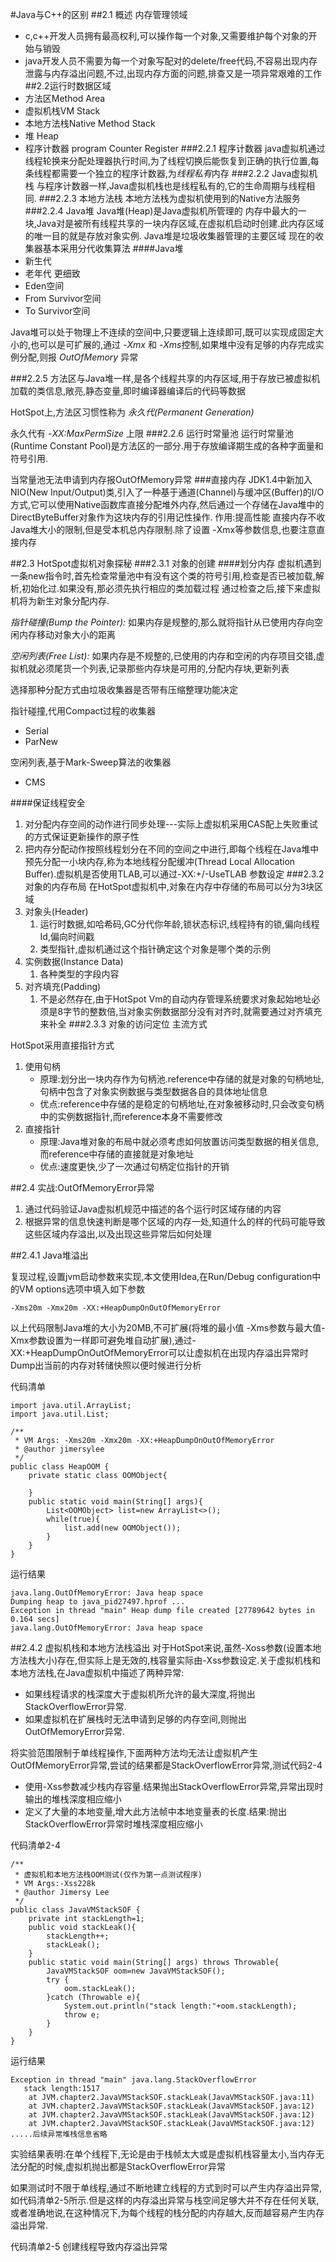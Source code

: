 #Java与C++的区别
##2.1 概述
内存管理领域
- c,c++开发人员拥有最高权利,可以操作每一个对象,又需要维护每个对象的开始与销毁
- java开发人员不需要为每一个对象写配对的delete/free代码,不容易出现内存泄露与内存溢出问题,不过,出现内存方面的问题,排查又是一项异常艰难的工作
##2.2运行时数据区域
- 方法区Method Area
- 虚拟机栈VM Stack
- 本地方法栈Native Method Stack
- 堆 Heap
- 程序计数器 program Counter Register
###2.2.1 程序计数器
java虚拟机通过线程轮换来分配处理器执行时间,为了线程切换后能恢复到正确的执行位置,每条线程都需要一个独立的程序计数器,为*线程私有*内存
###2.2.2 Java虚拟机栈
与程序计数器一样,Java虚拟机栈也是线程私有的,它的生命周期与线程相同.
###2.2.3 本地方法栈
本地方法栈为虚拟机使用到的Native方法服务
###2.2.4 Java堆
Java堆(Heap)是Java虚拟机所管理的 内存中最大的一块,Java对是被所有线程共享的一块内存区域,在虚拟机启动时创建.此内存区域的唯一目的就是存放对象实例.
Java堆是垃圾收集器管理的主要区域
现在的收集器基本采用分代收集算法
####Java堆
- 新生代
- 老年代
更细致
- Eden空间
- From Survivor空间
- To Survivor空间

Java堆可以处于物理上不连续的空间中,只要逻辑上连续即可,既可以实现成固定大小的,也可以是可扩展的,通过 *-Xmx* 和 *-Xms*控制,如果堆中没有足够的内存完成实例分配,则报 *OutOfMemory* 异常

###2.2.5
方法区与Java堆一样,是各个线程共享的内存区域,用于存放已被虚拟机加载的类信息,敞亮,静态变量,即时编译器编译后的代码等数据

HotSpot上,方法区习惯性称为 *永久代(Permanent Generation)* 

永久代有 *-XX:MaxPermSize* 上限
###2.2.6 运行时常量池
运行时常量池(Runtime Constant Pool)是方法区的一部分.用于存放编译期生成的各种字面量和符号引用.

当常量池无法申请到内存报OutOfMemory异常
###直接内存
JDK1.4中新加入NIO(New Input/Output)类,引入了一种基于通道(Channel)与缓冲区(Buffer)的I/O方式,它可以使用Native函数库直接分配堆外内存,然后通过一个存储在Java堆中的DirectByteBuffer对象作为这块内存的引用记性操作.
作用:提高性能
直接内存不收Java堆大小的限制,但是受本机总内存限制.除了设置 -Xmx等参数信息,也要注意直接内存


##2.3 HotSpot虚拟机对象探秘
###2.3.1 对象的创建
####划分内存
虚拟机遇到一条new指令时,首先检查常量池中有没有这个类的符号引用,检查是否已被加载,解析,初始化过.如果没有,那必须先执行相应的类加载过程
通过检查之后,接下来虚拟机将为新生对象分配内存.

*指针碰撞(Bump the Pointer):* 如果内存是规整的,那么就将指针从已使用内存向空闲内存移动对象大小的距离

*空闲列表(Free List):* 如果内存是不规整的,已使用的内存和空闲的内存项目交错,虚拟机就必须尾货一个列表,记录那些内存块是可用的,分配内存块,更新列表

选择那种分配方式由垃圾收集器是否带有压缩整理功能决定
 
指针碰撞,代用Compact过程的收集器
- Serial
- ParNew

空闲列表,基于Mark-Sweep算法的收集器
- CMS

####保证线程安全
1. 对分配内存空间的动作进行同步处理---实际上虚拟机采用CAS配上失败重试的方式保证更新操作的原子性
1. 把内存分配动作按照线程划分在不同的空间之中进行,即每个线程在Java堆中预先分配一小块内存,称为本地线程分配缓冲(Thread Local Allocation Buffer).虚拟机是否使用TLAB,可以通过-XX:+/-UseTLAB 参数设定
###2.3.2 对象的内存布局
在HotSpot虚拟机中,对象在内存中存储的布局可以分为3块区域
1. 对象头(Header)
    1. 运行时数据,如哈希码,GC分代你年龄,锁状态标识,线程持有的锁,偏向线程Id,偏向时间戳
    1. 类型指针,虚拟机通过这个指针确定这个对象是哪个类的示例
1. 实例数据(Instance Data)
    1. 各种类型的字段内容
1. 对齐填充(Padding)
    1. 不是必然存在,由于HotSpot Vm的自动内存管理系统要求对象起始地址必须是8字节的整数倍,当对象实例数据部分没有对齐时,就需要通过对齐填充来补全
###2.3.3 对象的访问定位
主流方式

HotSpot采用直接指针方式

1. 使用句柄
    - 原理:划分出一块内存作为句柄池.reference中存储的就是对象的句柄地址,句柄中包含了对象实例数据与类型数据各自的具体地址信息
    - 优点:reference中存储的是稳定的句柄地址,在对象被移动时,只会改变句柄中的实例数据指针,而reference本身不需要修改
2. 直接指针
    - 原理:Java堆对象的布局中就必须考虑如何放置访问类型数据的相关信息,而reference中存储的直接就是对象地址
    - 优点:速度更快,少了一次通过句柄定位指针的开销
    
##2.4 实战:OutOfMemoryError异常
1. 通过代码验证Java虚拟机规范中描述的各个运行时区域存储的内容
2. 根据异常的信息快速判断是哪个区域的内存一处,知道什么的样的代码可能导致这些区域内存溢出,以及出现这些异常后如何处理


##2.4.1 Java堆溢出

复现过程,设置jvm启动参数来实现,本文使用Idea,在Run/Debug configuration中的VM options选项中填入如下参数
```
-Xms20m -Xmx20m -XX:+HeapDumpOnOutOfMemoryError
```
以上代码限制Java堆的大小为20MB,不可扩展(将堆的最小值 -Xms参数与最大值-Xmx参数设置为一样即可避免堆自动扩展),通过-XX:+HeapDumpOnOutOfMemoryError可以让虚拟机在出现内存溢出异常时Dump出当前的内存对转储快照以便时候进行分析

代码清单
```
import java.util.ArrayList;
import java.util.List;

/**
 * VM Args: -Xms20m -Xmx20m -XX:+HeapDumpOnOutOfMemoryError
 * @author jimersylee 
 */
public class HeapOOM {
    private static class OOMObject{

    }
    public static void main(String[] args){
        List<OOMObject> list=new ArrayList<>();
        while(true){
            list.add(new OOMObject());
        }
    }
}
```
运行结果
```
java.lang.OutOfMemoryError: Java heap space
Dumping heap to java_pid27497.hprof ...
Exception in thread "main" Heap dump file created [27789642 bytes in 0.164 secs]
java.lang.OutOfMemoryError: Java heap space
```


##2.4.2 虚拟机栈和本地方法栈溢出
对于HotSpot来说,虽然-Xoss参数(设置本地方法栈大小)存在,但实际上是无效的,栈容量实际由-Xss参数设定.关于虚拟机栈和本地方法栈,在Java虚拟机中描述了两种异常:
- 如果线程请求的栈深度大于虚拟机所允许的最大深度,将抛出StackOverflowError异常.
- 如果虚拟机在扩展栈时无法申请到足够的内存空间,则抛出OutOfMemoryError异常.

将实验范围限制于单线程操作,下面两种方法均无法让虚拟机产生OutOfMemoryError异常,尝试的结果都是StackOverflowError异常,测试代码2-4
- 使用-Xss参数减少栈内存容量.结果抛出StackOverflowError异常,异常出现时输出的堆栈深度相应缩小
- 定义了大量的本地变量,增大此方法帧中本地变量表的长度.结果:抛出StackOverflowError异常时堆栈深度相应缩小

代码清单2-4 
```
/**
 * 虚拟机和本地方法栈OOM测试(仅作为第一点测试程序)
 * VM Args:-Xss228k
 * @author Jimersy Lee
 */
public class JavaVMStackSOF {
    private int stackLength=1;
    public void stackLeak(){
        stackLength++;
        stackLeak();
    }
    public static void main(String[] args) throws Throwable{
        JavaVMStackSOF oom=new JavaVMStackSOF();
        try {
            oom.stackLeak();
        }catch (Throwable e){
            System.out.println("stack length:"+oom.stackLength);
            throw e;
        }
    }
}
```
运行结果
```
Exception in thread "main" java.lang.StackOverflowError
   stack length:1517
   	at JVM.chapter2.JavaVMStackSOF.stackLeak(JavaVMStackSOF.java:11)
   	at JVM.chapter2.JavaVMStackSOF.stackLeak(JavaVMStackSOF.java:12)
   	at JVM.chapter2.JavaVMStackSOF.stackLeak(JavaVMStackSOF.java:12)
   	at JVM.chapter2.JavaVMStackSOF.stackLeak(JavaVMStackSOF.java:12)
.....后续异常堆栈信息省略
```
实验结果表明:在单个线程下,无论是由于栈帧太大或是虚拟机栈容量太小,当内存无法分配的时候,虚拟机抛出都是StackOverflowError异常

如果测试时不限于单线程,通过不断地建立线程的方式到时可以产生内存溢出异常,如代码清单2-5所示.但是这样的内存溢出异常与栈空间足够大并不存在任何关联,或者准确地说,在这种情况下,为每个线程的栈分配的内存越大,反而越容易产生内存溢出异常.

代码清单2-5 创建线程导致内存溢出异常








